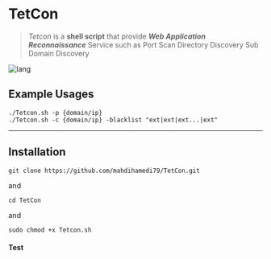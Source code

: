 # TetCon
>*Tetcon* is a **shell script** that provide ***Web Application Reconnaissance*** Service such as
> Port Scan
> Directory Discovery
> Sub Domain Discovery

![lang](https://img.shields.io/badge/Bash-Script-yellow)

## Example Usages
```
./Tetcon.sh -p {domain/ip}
./Tetcon.sh -c {domain/ip} -blacklist "ext|ext|ext...|ext"
```
---

## Installation
```
git clone https://github.com/mahdihamedi79/TetCon.git
```
and
```
cd TetCon
```
and
```
sudo chmod +x Tetcon.sh
```

#### Test
